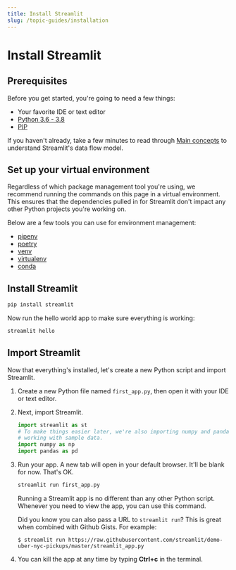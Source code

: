 ```yaml
---
title: Install Streamlit
slug: /topic-guides/installation
---
```


# Install Streamlit

## Prerequisites

Before you get started, you're going to need a few things:

- Your favorite IDE or text editor
- [Python 3.6 - 3.8](https://www.python.org/downloads/)
- [PIP](https://pip.pypa.io/en/stable/installing/)

If you haven't already, take a few minutes to read through [Main
concepts](main_concepts.md) to understand Streamlit's data flow model.

## Set up your virtual environment

Regardless of which package management tool you're using, we recommend running
the commands on this page in a virtual environment. This ensures that the dependencies
pulled in for Streamlit don't impact any other Python projects
you're working on.

Below are a few tools you can use for environment management:

- [pipenv](https://pipenv.pypa.io/en/latest/)
- [poetry](https://python-poetry.org/)
- [venv](https://docs.python.org/3/library/venv.html)
- [virtualenv](https://virtualenv.pypa.io/en/latest/)
- [conda](https://www.anaconda.com/distribution/)

## Install Streamlit

```bash
pip install streamlit
```

Now run the hello world app to make sure everything is working:

```bash
streamlit hello
```

## Import Streamlit

Now that everything's installed, let's create a new Python script and import
Streamlit.

1. Create a new Python file named `first_app.py`, then open it with your IDE
   or text editor.
2. Next, import Streamlit.

   ```python
   import streamlit as st
   # To make things easier later, we're also importing numpy and pandas for
   # working with sample data.
   import numpy as np
   import pandas as pd
   ```

3. Run your app. A new tab will open in your default browser. It'll be blank
   for now. That's OK.

   ```bash
   streamlit run first_app.py
   ```

   Running a Streamlit app is no different than any other Python script.
   Whenever you need to view the app, you can use this command.

   <Tip>

      Did you know you can also pass a URL to `streamlit run`? This is great when combined with Github Gists. For example:

      `$ streamlit run https://raw.githubusercontent.com/streamlit/demo-uber-nyc-pickups/master/streamlit_app.py`
   </Tip>

4. You can kill the app at any time by typing **Ctrl+c** in the terminal.
